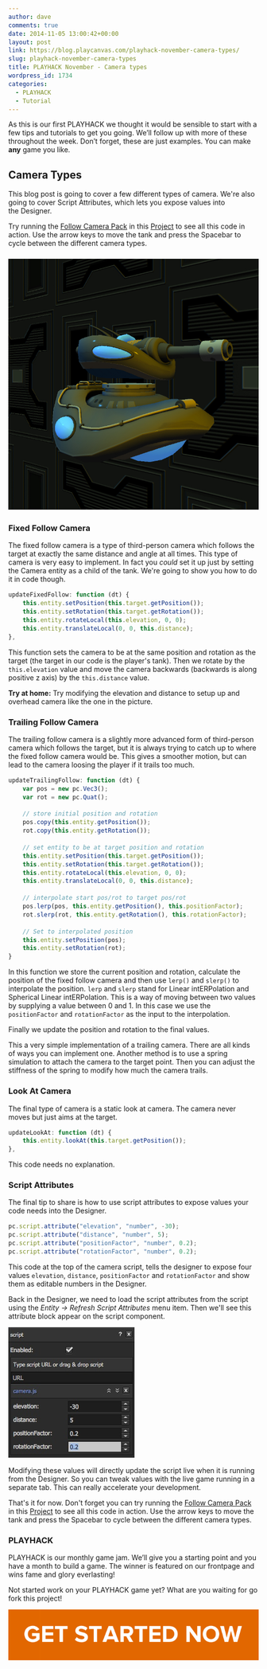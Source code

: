 ```yaml
---
author: dave
comments: true
date: 2014-11-05 13:00:42+00:00
layout: post
link: https://blog.playcanvas.com/playhack-november-camera-types/
slug: playhack-november-camera-types
title: PLAYHACK November - Camera types
wordpress_id: 1734
categories:
  - PLAYHACK
  - Tutorial
---
```


As this is our first PLAYHACK we thought it would be sensible to start with a few tips and tutorials to get you going. We’ll follow up with more of these throughout the week. Don’t forget, these are just examples. You can make **any** game you like.

## Camera Types

This blog post is going to cover a few different types of camera. We're also going to cover Script Attributes, which lets you expose values into the Designer.

Try running the [Follow Camera Pack](https://playcanvas.com/dave/playhack-nov/designer/pack/6f111262-5dcc-11e4-b6a0-12313b0a5ec6) in this [Project](https://playcanvas.com/dave/playhack-nov) to see all this code in action. Use the arrow keys to move the tank and press the Spacebar to cycle between the different camera types.

### [![PlayCanvas](/assets/media/PlayCanvas-2.jpg)](/assets/media/PlayCanvas-2.jpg)

### Fixed Follow Camera

The fixed follow camera is a type of third-person camera which follows the target at exactly the same distance and angle at all times. This type of camera is very easy to implement. In fact you *could* set it up just by setting the Camera entity as a child of the tank. We're going to show you how to do it in code though.

```javascript
updateFixedFollow: function (dt) {
    this.entity.setPosition(this.target.getPosition());
    this.entity.setRotation(this.target.getRotation());
    this.entity.rotateLocal(this.elevation, 0, 0);
    this.entity.translateLocal(0, 0, this.distance);
},
```

This function sets the camera to be at the same position and rotation as the target (the target in our code is the player's tank). Then we rotate by the `this.elevation` value and move the camera backwards (backwards is along positive z axis) by the `this.distance` value.

**Try at home:** Try modifying the elevation and distance to setup up and overhead camera like the one in the picture.

### Trailing Follow Camera

The trailing follow camera is a slightly more advanced form of third-person camera which follows the target, but it is always trying to catch up to where the fixed follow camera would be. This gives a smoother motion, but can lead to the camera loosing the player if it trails too much.

```javascript
updateTrailingFollow: function (dt) {
    var pos = new pc.Vec3();
    var rot = new pc.Quat();

    // store initial position and rotation
    pos.copy(this.entity.getPosition());
    rot.copy(this.entity.getRotation());

    // set entity to be at target position and rotation
    this.entity.setPosition(this.target.getPosition());
    this.entity.setRotation(this.target.getRotation());
    this.entity.rotateLocal(this.elevation, 0, 0);
    this.entity.translateLocal(0, 0, this.distance);

    // interpolate start pos/rot to target pos/rot
    pos.lerp(pos, this.entity.getPosition(), this.positionFactor);
    rot.slerp(rot, this.entity.getRotation(), this.rotationFactor);

    // Set to interpolated position
    this.entity.setPosition(pos);
    this.entity.setRotation(rot);
}
```

In this function we store the current position and rotation, calculate the position of the fixed follow camera and then use `lerp()` and `slerp()` to interpolate the position. `lerp` and `slerp` stand for Linear intERPolation and Spherical Linear intERPolation. This is a way of moving between two values by supplying a value between 0 and 1. In this case we use the `positionFactor` and `rotationFactor` as the input to the interpolation.

Finally we update the position and rotation to the final values.

This a very simple implementation of a trailing camera. There are all kinds of ways you can implement one. Another method is to use a spring simulation to attach the camera to the target point. Then you can adjust the stiffness of the spring to modify how much the camera trails.

### Look At Camera

The final type of camera is a static look at camera. The camera never moves but just aims at the target.

```javascript
updateLookAt: function (dt) {
    this.entity.lookAt(this.target.getPosition());
},
```

This code needs no explanation.

### Script Attributes

The final tip to share is how to use script attributes to expose values your code needs into the Designer.

```javascript
pc.script.attribute("elevation", "number", -30);
pc.script.attribute("distance", "number", 5);
pc.script.attribute("positionFactor", "number", 0.2);
pc.script.attribute("rotationFactor", "number", 0.2);
```

This code at the top of the camera script, tells the designer to expose four values `elevation`, `distance`, `positionFactor` and `rotationFactor` and show them as editable numbers in the Designer.

Back in the Designer, we need to load the script attributes from the script using the _Entity -> Refresh Script Attributes_ menu item. Then we'll see this attribute block appear on the script component.

[![PLAYHACK_Camera](/assets/media/PLAYHACK_Camera.jpg)](/assets/media/PLAYHACK_Camera.jpg)

Modifying these values will directly update the script live when it is running from the Designer. So you can tweak values with the live game running in a separate tab. This can really accelerate your development.

That's it for now. Don't forget you can try running the [Follow Camera Pack](https://playcanvas.com/dave/playhack-nov/designer/pack/6f111262-5dcc-11e4-b6a0-12313b0a5ec6) in this [Project](https://playcanvas.com/dave/playhack-nov) to see all this code in action. Use the arrow keys to move the tank and press the Spacebar to cycle between the different camera types.

### PLAYHACK

PLAYHACK is our monthly game jam. We’ll give you a starting point and you have a month to build a game. The winner is featured on our frontpage and wins fame and glory everlasting!

Not started work on your PLAYHACK game yet? What are you waiting for go fork this project!

[![button](/assets/media/button-1.png)](https://playcanvas.com/project/331485/overview/playhack-nov-14)

